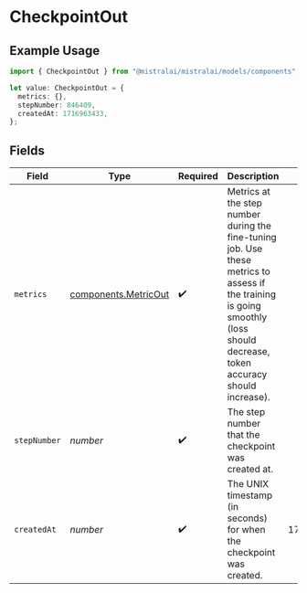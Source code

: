# CheckpointOut

## Example Usage

```typescript
import { CheckpointOut } from "@mistralai/mistralai/models/components";

let value: CheckpointOut = {
  metrics: {},
  stepNumber: 846409,
  createdAt: 1716963433,
};
```

## Fields

| Field                                                                                                                                                                        | Type                                                                                                                                                                         | Required                                                                                                                                                                     | Description                                                                                                                                                                  | Example                                                                                                                                                                      |
| ---------------------------------------------------------------------------------------------------------------------------------------------------------------------------- | ---------------------------------------------------------------------------------------------------------------------------------------------------------------------------- | ---------------------------------------------------------------------------------------------------------------------------------------------------------------------------- | ---------------------------------------------------------------------------------------------------------------------------------------------------------------------------- | ---------------------------------------------------------------------------------------------------------------------------------------------------------------------------- |
| `metrics`                                                                                                                                                                    | [components.MetricOut](../../models/components/metricout.md)                                                                                                                 | :heavy_check_mark:                                                                                                                                                           | Metrics at the step number during the fine-tuning job. Use these metrics to assess if the training is going smoothly (loss should decrease, token accuracy should increase). |                                                                                                                                                                              |
| `stepNumber`                                                                                                                                                                 | *number*                                                                                                                                                                     | :heavy_check_mark:                                                                                                                                                           | The step number that the checkpoint was created at.                                                                                                                          |                                                                                                                                                                              |
| `createdAt`                                                                                                                                                                  | *number*                                                                                                                                                                     | :heavy_check_mark:                                                                                                                                                           | The UNIX timestamp (in seconds) for when the checkpoint was created.                                                                                                         | 1716963433                                                                                                                                                                   |